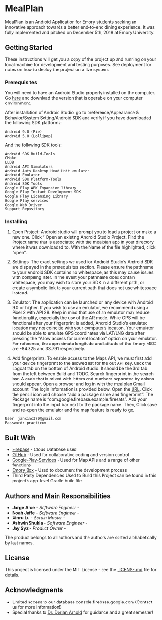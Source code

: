 # MealPlan

MealPlan is an Android Application for Emory students seeking an innovative approach towards a better end-to-end dining experience. It was fully implemented and pitched on December 5th, 2018 at Emory University.


## Getting Started

These instructions will get you a copy of the project up and running on your local machine for development and testing purposes. See deployment for notes on how to deploy the project on a live system.

### Prerequisites

You will need to have an Android Studio properly installed on the computer. Go [here](https://developer.android.com/studio/) and download the version that is operable on your computer environment. 

After installation of Android Studio, go to preference/Appearance & Behavior/System Setting/Android SDK and verify if you have downloaded the following SDK platforms:
```
Android 9.0 (Pie)
Android 5.0 (Lollipop)
```
And the following SDK tools:
```
Android SDK Build-Tools
CMake
LLDB
Android API Simulators
Android Auto Desktop Head Unit emulator
Android Emulator
Android SDK Platform-Tools
Android SDK Tools
Google Play APK Expansion library
Google Play Instant Development SDK
Google Play Licensing Library
Google Play services
Google Web Driver
Support Repository
```

### Installing

1. Open Project: Android studio will prompt you to load a project or make a new one. Click “ Open an existing Android Studio Project. Find the Project name that is associated with the mealplan app in your directory where it was downloaded to. With the Name of the file highlighted, click “open”.

2. Settings: The exact settings we used for Android Studio’s Android SDK are displayed in the prerequisites section. Please ensure the pathname to your Android SDK contains no whitespace, as this may cause issues with compiling later. In the event your pathname does contain whitespace, you may wish to store your SDK in a different path, or create a symbolic link to your current path that does not use whitespace instead. 

3. Emulator: The application can be launched on any device with Android 9.0 or higher. If you wish to use an emulator, we recommend using a Pixel 2 with API 28. Keep in mind that use of an emulator may reduce functionality, especially the use of the AR mode. While GPS will be functional after your fingerprint is added, Android Studio’s emulated location may not coincide with your computer’s location. Your emulator should be able to emulate GPS coordinates via LAT/LNG data after pressing the “Allow access for current location” option on your emulator. For reference, the approximate longitude and latitude of the Emory MSC are -84.325 and 33.791 respectively. 

4. Add fingerprints: To enable access to the Maps API, we must first add your device fingerprint to the allowed list for the out API key. Click the Logcat tab on the bottom of Android studio. It should be the 3rd tab from the left between Build and TODO. Search fingerprint in the search bar. A code that is mixed with letters and numbers separated by colons should appear. Open a browser and log in with the mealplan Gmail account. The login information is provided below. Open the [URL](https://console.cloud.google.com/apis/credentials?authuser=1&folder=&organizationId=&project=mealplan-370&fbclid=IwAR0HeN_HMQjI2OYzz_E_AMhXcSYcjZzA-XGXo0Pug7wVJK1eHJJutBBa92w). Click the pencil icon and choose “add a package name and fingerprint”. The Package name is “com.google.firebase.example.fireeats”. Add your fingerprint into the input bar next to the package name. Then, Click save and re-open the emulator and the map feature is ready to go.
```
User: janxinc370@gmail.com
Password: practicum
```

## Built With

* [Firebase](https://firebase.google.com/) - Cloud Database used
* [GitHub](https://github.com/) - Used for collaborative coding and version control
* [Google-Play-Services](https://developer.android.com/distribute/play-services/) - Used for Map APIs and a range of other functions
* [Emory Box](https://emory.account.box.com/) - Used to document the development process
* Third Party Dependencies Used to Build this Project can be found in this project’s app-level Gradle build file

## Authors and Main Responsibilities

* **Jorge Arce** - *Software Engineer* -
* **Noah Jaffe** - *Software Engineer* - 
* **Xinru Lu** - *Scrum Master* - 
* **Ashwin Shukla** - *Software Engineer* - 
* **Jay Syz** - *Product Owner* - 

The product belongs to all authors and the authors are sorted alphabetically by last names.

## License

This project is licensed under the MIT License - see the [LICENSE.md](https://github.com/ssyz/CS370-MealPlan/blob/master/LICENSE.md) file for details.

## Acknowledgments

* Limited access to our database console.firebase.google.com (Contact us for more information!)
* Special thanks to [Dr. Dorian Arnold](http://www.mathcs.emory.edu/~darnold/) for guidance and a great semester!
